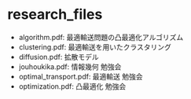 # research_files

* algorithm.pdf: 最適輸送問題の凸最適化アルゴリズム
* clustering.pdf: 最適輸送を用いたクラスタリング
* diffusion.pdf: 拡散モデル
* jouhoukika.pdf: 情報幾何 勉強会
* optimal_transport.pdf: 最適輸送 勉強会
* optimization.pdf: 凸最適化 勉強会
